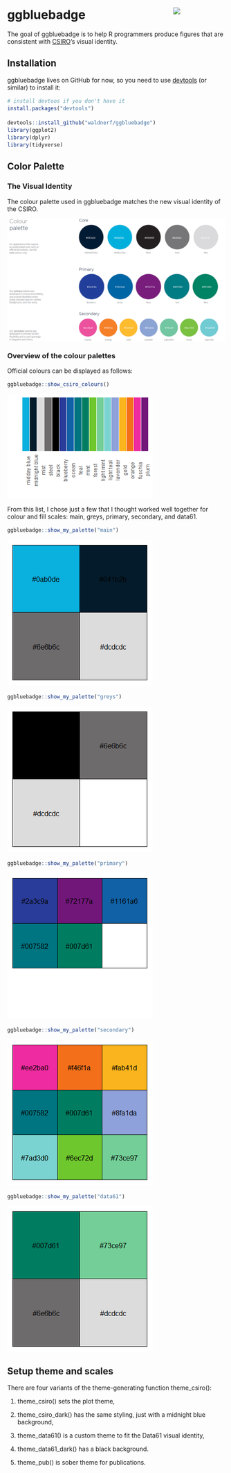<!-- README.md is generated from README.Rmd. Please edit that file -->
ggbluebadge <img src="man/figures/logo.png" align="right" width="120" />
========================================================================

<!-- badges: start -->
<!-- badges: end -->
The goal of ggbluebadge is to help R programmers produce figures that
are consistent with [CSIRO](www.csiro.au)’s visual identity.

Installation
------------

ggbluebadge lives on GitHub for now, so you need to use
[devtools](https://cran.r-project.org/web/packages/devtools/index.html)
(or similar) to install it:

``` r
# install devtoos if you don't have it
install.packages("devtools")

devtools::install_github("waldnerf/ggbluebadge")
library(ggplot2)
library(dplyr)
library(tidyverse)
```

Color Palette
-------------

### The Visual Identity

The colour palette used in ggbluebadge matches the new visual identity
of the CSIRO.

<img src="man/figures/ggbluebadge_intro.png" align="center" width="840" />

### Overview of the colour palettes

Official colours can be displayed as follows:

``` r
ggbluebadge::show_csiro_colours()
```

![](figures/README-show-all-1.png)

From this list, I chose just a few that I thought worked well together
for colour and fill scales: main, greys, primary, secondary, and data61.

``` r
ggbluebadge::show_my_palette("main")
```

![](figures/README-main-1.png)

``` r
ggbluebadge::show_my_palette("greys")
```

![](figures/README-greys-1.png)

``` r
ggbluebadge::show_my_palette("primary")
```

![](figures/README-primary-1.png)

``` r
ggbluebadge::show_my_palette("secondary")
```

![](figures/README-secondary-1.png)

``` r
ggbluebadge::show_my_palette("data61")
```

![](figures/README-data61-1.png)

Setup theme and scales
----------------------

There are four variants of the theme-generating function theme\_csiro():

1.  theme\_csiro() sets the plot theme,

2.  theme\_csiro\_dark() has the same styling, just with a midnight blue
    background,

3.  theme\_data61() is a custom theme to fit the Data61 visual identity,

4.  theme\_data61\_dark() has a black background.

5.  theme\_pub() is sober theme for publications.
